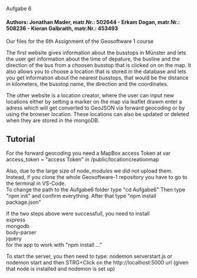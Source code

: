 </strong></h1>Aufgabe 6</strong></h1>
<h4>Authors:  Jonathan Mader, matr.Nr.: 502644 - Erkam Dogan, matr.Nr.: 508236 -  Kieran Galbraith, matr.Nr.: 453493</h4>

Our files for the 6th Assignment of the Geosoftware 1 course

The first website gives information about the busstops in Münster and lets the user get information about the time of depature,
the busline and the direction of the bus from a choosen busstop that is clicked on on the map.
It also allows you to choose a location that is stored in the database and lets you get information about the
nearest busstops, that would be the distance in kilometers, the busstop name, the direction and the coordinates.

The other website is a location creator, where the user can input new locations either by setting a marker on the map via leaflet drawm
enter a adress which will get converted to GeoJSON via forward geocoding or by using the browser location. These locations can also be updated
or deleted when they are stored in the mongoDB.

<h2>Tutorial</h2>

For the forward geocoding you need a MapBox access Token at var access_token = "access Token" in /public/locationcreationmap

Also, due to the large size of node_modules we did not upload them. Instead, if you clone the whole Geosoftware-1 repository you have to go to the terminal in VS-Code.<br>
To change the path to the Aufgabe6 folder type "cd Aufgabe6"
Then type "npm init" and confirm everything.
After that type "npm install package.json"

If the two steps above were successfull, you need to install <br>
express <br>
mongodb <br>
body-parser <br>
jquery <br>
for the app to work with "npm install ..."

To start the server, you then need to type: nodemon serverstart.js or nodemon start and then STRG+Click on the http://localhost:5000 url (given that node is installed and nodemon is set up)

